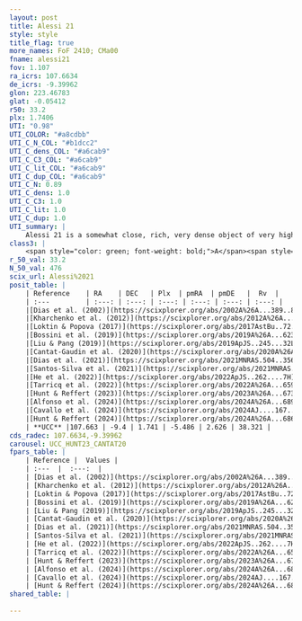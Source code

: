```yaml
---
layout: post
title: Alessi 21
style: style
title_flag: true
more_names: FoF 2410; CMa00
fname: alessi21
fov: 1.107
ra_icrs: 107.6634
de_icrs: -9.39962
glon: 223.46783
glat: -0.05412
r50: 33.2
plx: 1.7406
UTI: "0.98"
UTI_COLOR: "#a8cdbb"
UTI_C_N_COL: "#b1dcc2"
UTI_C_dens_COL: "#a6cab9"
UTI_C_C3_COL: "#a6cab9"
UTI_C_lit_COL: "#a6cab9"
UTI_C_dup_COL: "#a6cab9"
UTI_C_N: 0.89
UTI_C_dens: 1.0
UTI_C_C3: 1.0
UTI_C_lit: 1.0
UTI_C_dup: 1.0
UTI_summary: |
    Alessi 21 is a somewhat close, rich, very dense object of very high C3 quality. It is very well-studied in the literature.
class3: |
    <span style="color: green; font-weight: bold;">A</span><span style="color: green; font-weight: bold;">A</span>
r_50_val: 33.2
N_50_val: 476
scix_url: Alessi%2021
posit_table: |
    | Reference    | RA    | DEC   | Plx  | pmRA  | pmDE   |  Rv  |
    | :---         | :---: | :---: | :---: | :---: | :---: | :---: |
    |[Dias et al. (2002)](https://scixplorer.org/abs/2002A%26A...389..871D) | 107.696 | -9.337 | -- | -4.0 | 2.8 | 38.8 |
    |[Kharchenko et al. (2012)](https://scixplorer.org/abs/2012A%26A...543A.156K) | 107.67 | -9.3 | -- | -3.55 | 2.95 | -- |
    |[Loktin & Popova (2017)](https://scixplorer.org/abs/2017AstBu..72..257L) | 107.7 | -9.337 | -- | 3.473 | -1.3 | 38.8 |
    |[Bossini et al. (2019)](https://scixplorer.org/abs/2019A%26A...623A.108B) | 107.69 | -9.363 | -- | -- | -- | -- |
    |[Liu & Pang (2019)](https://scixplorer.org/abs/2019ApJS..245...32L) | 107.671 | -9.488 | 1.769 | -5.498 | 2.644 | -- |
    |[Cantat-Gaudin et al. (2020)](https://scixplorer.org/abs/2020A%26A...640A...1C) | 107.69 | -9.363 | 1.72 | -5.475 | 2.602 | -- |
    |[Dias et al. (2021)](https://scixplorer.org/abs/2021MNRAS.504..356D) | 107.711 | -9.396 | 1.718 | -5.498 | 2.587 | 41.454 |
    |[Santos-Silva et al. (2021)](https://scixplorer.org/abs/2021MNRAS.508.1033S) | 107.7 | -9.36 | 1.73 | -5.52 | 2.59 | -- |
    |[He et al. (2022)](https://scixplorer.org/abs/2022ApJS..262....7H) | 107.685 | -9.369 | 1.758 | -5.534 | 2.647 | -- |
    |[Tarricq et al. (2022)](https://scixplorer.org/abs/2022A%26A...659A..59T) | 107.725 | -9.387 | 1.76 | -5.481 | 2.684 | -- |
    |[Hunt & Reffert (2023)](https://scixplorer.org/abs/2023A%26A...673A.114H) | 107.592 | -9.318 | 1.744 | -5.501 | 2.653 | 37.491 |
    |[Alfonso et al. (2024)](https://scixplorer.org/abs/2024A%26A...689A..18A) | 107.75 | -9.622 | 1.699 | -5.482 | 2.685 | -- |
    |[Cavallo et al. (2024)](https://scixplorer.org/abs/2024AJ....167...12C) | 107.723 | -9.577 | 1.746 | -- | -- | -- |
    |[Hunt & Reffert (2024)](https://scixplorer.org/abs/2024A%26A...686A..42H) | 107.592 | -9.318 | 1.744 | -5.501 | 2.653 | 37.491 |
    | **UCC** |107.663 | -9.4 | 1.741 | -5.486 | 2.626 | 38.321 | 
cds_radec: 107.6634,-9.39962
carousel: UCC_HUNT23_CANTAT20
fpars_table: |
    | Reference |  Values |
    | :---  |  :---:  |
    | [Dias et al. (2002)](https://scixplorer.org/abs/2002A%26A...389..871D) | `E(B-V)=0.07, Dist=500.0, Age=7.47` |
    | [Kharchenko et al. (2012)](https://scixplorer.org/abs/2012A%26A...543A.156K) | `e_bv=0.073, distance=596, log_age=7.7` |
    | [Loktin & Popova (2017)](https://scixplorer.org/abs/2017AstBu..72..257L) | `E(B-V)=0.104, Dmod=9.506, logt=7.325` |
    | [Bossini et al. (2019)](https://scixplorer.org/abs/2019A%26A...623A.108B) | `AV=0.248, Dist=8.631, logA=7.816, Fe/H=0.0` |
    | [Liu & Pang (2019)](https://scixplorer.org/abs/2019ApJS..245...32L) | `Age=0.05, Z=0.25` |
    | [Cantat-Gaudin et al. (2020)](https://scixplorer.org/abs/2020A%26A...640A...1C) | `AVNN=0.29, DMNN=8.85, AgeNN=7.82` |
    | [Dias et al. (2021)](https://scixplorer.org/abs/2021MNRAS.504..356D) | `Av=0.37, Dist=571, logage=7.944, [Fe/H]=-0.006` |
    | [Santos-Silva et al. (2021)](https://scixplorer.org/abs/2021MNRAS.508.1033S) | `AVPM=0.34, AVPf=0.31, DPM=570, DPf=549.3, AgeM=85.0, AgeF=70, [Fe/H]M=0.0, [Fe/H]f=0.07` |
    | [He et al. (2022)](https://scixplorer.org/abs/2022ApJS..262....7H) | `A0=0.4, logAge=7.65` |
    | [Tarricq et al. (2022)](https://scixplorer.org/abs/2022A%26A...659A..59T) | `Dist=579, logAgeNN=7.84` |
    | [Hunt & Reffert (2023)](https://scixplorer.org/abs/2023A%26A...673A.114H) | `AV50=0.154, diffAV50=0.747, MOD50=8.696, logAge50=7.9` |
    | [Alfonso et al. (2024)](https://scixplorer.org/abs/2024A%26A...689A..18A) | `AV=0.28948, MOD=8.84985, logAge=7.78107, Z=-0.0059` |
    | [Cavallo et al. (2024)](https://scixplorer.org/abs/2024AJ....167...12C) | `AV50=0.21, dMod50=8.88, logAge50=7.79, [Fe/H]50=0.44` |
    | [Hunt & Reffert (2024)](https://scixplorer.org/abs/2024A%26A...686A..42H) | `MassJ=361.787` |
shared_table: |
    
---
```


